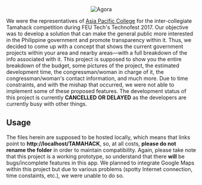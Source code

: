<p align="center">
	<img src="https://2.bp.blogspot.com/-qDCTwfyiRFI/WQZasgXM78I/AAAAAAAAA3w/9BiJCR3F35Ijmd_HrRggRWNMlO8d7VewgCLcB/s500/agora.png" alt="Agora" title="Agora logo"/>
</p>

We were the representatives of <a href="https://apc.edu.ph" target="_blank">Asia Pacific College</a> for the inter-collegiate Tamahack competition during FEU Tech's Technofest 2017. Our objective was to develop a solution that can make the general public more interested in the Philippine government and promote transparency within it. Thus, we decided to come up with a concept that shows the current government projects within your area and nearby areas—with a full breakdown of the info associated with it. This project is supposed to show you the entire breakdown of the budget, some pictures of the project, the estimated development time, the congressman/woman in charge of it, the congressman/woman's contact information, and much more. Due to time constraints, and with the mishap that occurred, we were not able to implement some of these proposed features. The development status of this project is currently **CANCELLED OR DELAYED** as the developers are currently busy with other things.

## Usage
The files herein are supposed to be hosted locally, which means that links point to **http://localhost/TAMAHACK**, so, at all costs, **please do not rename the folder** in order to maintain compatibility. Again, please take note that this project is a working prototype, so understand that there **will** be bugs/incomplete features in this app. We planned to integrate Google Maps within this project but due to various problems (spotty Internet connection, time constaints, etc.), we were unable to do so.
